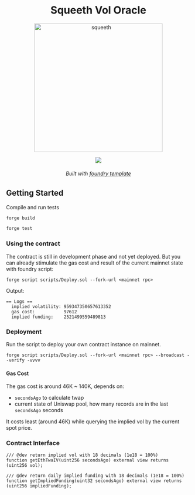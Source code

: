 <div align="center">
  <h1 align="center"> Squeeth Vol Oracle</h1>

<p align='center'>
    <!-- pics go here -->
    <img src='https://i.imgur.com/Qf6Ga0N.jpg' alt='squeeth' width="350" />
</p> 
<a href="https://github.com/antoncoding/squeeth-vol-oracle/actions/workflows/CI.yml"><img src="https://github.com/antoncoding/squeeth-vol-oracle/workflows/CI/badge.svg"> </a>

<h6 align="center"> Built with <a href="https://github.com/foundry-rs/forge-template"> foundry template</a>

</div>

## Getting Started

Compile and run tests

```sh
forge build

forge test
```

### Using the contract

The contract is still in development phase and not yet deployed. But you can already stimulate the gas cost and result of the current mainnet state with foundry script:

```shell
forge script scripts/Deploy.sol --fork-url <mainnet rpc>
```

Output:

```shell
== Logs ==
  implied volatility: 959347350657613352
  gas cost:           97612
  implied funding:    2521499559489813

```

### Deployment

Run the script to deploy your own contract instance on mainnet.

```shell
forge script scripts/Deploy.sol --fork-url <mainnet rpc> --broadcast --verify -vvvv
```

#### Gas Cost

The gas cost is around 46K ~ 140K, depends on:

- `secondsAgo` to calculate twap
- current state of Uniswap pool, how many records are in the last `secondsAgo` seconds

It costs least (around 46K) while querying the implied vol by the current spot price.

### Contract Interface

```solidity
/// @dev return implied vol with 18 decimals (1e18 = 100%)
function getEthTwaIV(uint256 secondsAgo) external view returns (uint256 vol);

/// @dev return daily implied funding with 18 decimals (1e18 = 100%)
function getImpliedFunding(uint32 secondsAgo) external view returns (uint256 impliedFunding);

```
